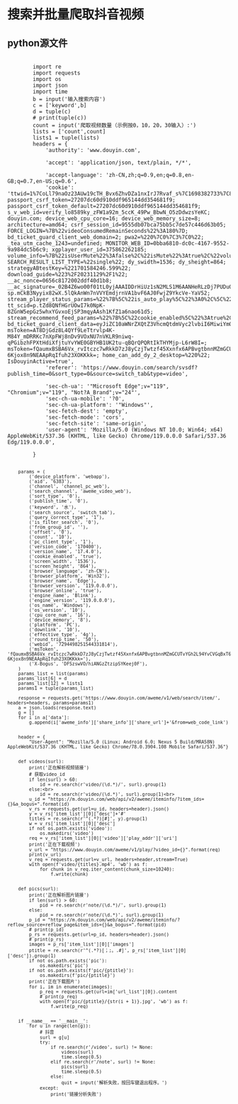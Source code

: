 <h1>搜索并批量爬取抖音视频</h1>

<h2>python源文件</h2>
<pre>
	<code>
		import re
		import requests
		import os
		import json
		import time
		b = input('输入搜索内容')
		c = ['keyword',b]
		d = tuple(c)
		# print(tuple(c))
		count = input('爬取视频数量（示例按0，10，20，30输入）:')
		lists = ['count',count]
		lists1 = tuple(lists)
		headers = {
		    'authority': 'www.douyin.com',<br>
		    'accept': 'application/json, text/plain, */*',<br>
		    'accept-language': 'zh-CN,zh;q=0.9,en;q=0.8,en-GB;q=0.7,en-US;q=0.6',
		    'cookie': 'ttwid=1%7CoLl79naOz23AUw19cTH_Bvx6ZhvDZa1nxIrJ7Rvaf_s%7C1698382733%7C828e531752ddc0cb277f0c666efc685358c845d413e8a9cd716d7858ffc2ee2b; passport_csrf_token=27207dc60d910ddf965144dd354681f9; passport_csrf_token_default=27207dc60d910ddf965144dd354681f9; s_v_web_id=verify_lo8589ky_zFW1a92m_5ccK_49Pw_BbwN_O5zDdwzsYeKC; douyin.com; device_web_cpu_core=16; device_web_memory_size=8; architecture=amd64; csrf_session_id=9555db07bca75bb5c7de57c446d63b05; FORCE_LOGIN=%7B%22videoConsumedRemainSeconds%22%3A180%7D; bd_ticket_guard_client_web_domain=2; pwa2=%220%7C0%7C3%7C0%22; _tea_utm_cache_1243=undefined; MONITOR_WEB_ID=0bba6810-dc0c-4167-9552-9a984dc5b6c9; xgplayer_user_id=375862262185; volume_info=%7B%22isUserMute%22%3Afalse%2C%22isMute%22%3Atrue%2C%22volume%22%3A0.6%7D; SEARCH_RESULT_LIST_TYPE=%22single%22; dy_swidth=1536; dy_sheight=864; strategyABtestKey=%221701584246.599%22; download_guide=%223%2F20231129%2F1%22; __ac_nonce=0656c8172002ddf40d1b8; __ac_signature=_02B4Z6wo00f01tL0yjAAAIDDrHiUz1sN2MLS1M6AANHeRLzDj7PUDuONx.WBQxfmplZ9EVAeONLWrPU1FR-sp.mCkB3Nyyix82wX.5lQkAnWn7nVVYEmdjrnVA1bvF6AJ0FwjZ9YkcVe-YaV52; stream_player_status_params=%22%7B%5C%22is_auto_play%5C%22%3A0%2C%5C%22is_full_screen%5C%22%3A0%2C%5C%22is_full_webscreen%5C%22%3A0%2C%5C%22is_mute%5C%22%3A1%2C%5C%22is_speed%5C%22%3A1%2C%5C%22is_visible%5C%22%3A0%7D%22; tt_scid=p.tZd8QNfHGrUOwI7k0NpK-8ZGnW5epGz5whxYGvxoEjSP3mqyAAsh1KfZ1a6nao61d5; stream_recommend_feed_params=%22%7B%5C%22cookie_enabled%5C%22%3Atrue%2C%5C%22screen_width%5C%22%3A1536%2C%5C%22screen_height%5C%22%3A864%2C%5C%22browser_online%5C%22%3Atrue%2C%5C%22cpu_core_num%5C%22%3A16%2C%5C%22device_memory%5C%22%3A8%2C%5C%22downlink%5C%22%3A10%2C%5C%22effective_type%5C%22%3A%5C%224g%5C%22%2C%5C%22round_trip_time%5C%22%3A50%7D%22; bd_ticket_guard_client_data=eyJiZC10aWNrZXQtZ3VhcmQtdmVyc2lvbiI6MiwiYmQtdGlja2V0LWd1YXJkLWl0ZXJhdGlvbi12ZXJzaW9uIjoxLCJiZC10aWNrZXQtZ3VhcmQtcmVlLXB1YmxpYy1rZXkiOiJCSGQ1YmV1dENabmt0UDBkR01STXZnNnl1bWwxdUI0OGpkZkRMemJCbHRPMGdCaFBPTGM0d2REYXgxRVhxRCs4aWZWVStQMWp6RmpqK2U3WWhxYXBBRTg9IiwiYmQtdGlja2V0LWd1YXJkLXdlYi12ZXJzaW9uIjoxfQ%3D%3D; msToken=AT8DjGdz8L4QYf9LeTtrvlp4K-M84Y_mDRRKc7nXpFWj8nDv9VOxNU7nVKLR9niwq-qPGibzhFPXtHdiXfjtuYvYWE0GBYHB1UK2tu-qBQrQPQRtIkTHYMjp-L6rW8I=; msToken=fQaumxBSBA6Vx_rvItczc7wRkkD7zJ8yCzjTwtzf45Xxnfx6APBvgtbnnMZmGCUTvYGh2L94YvCVGqBxT6XT48HXDwezzn0frV9-6Kjox8n9NEAApRqIfuh23XOKKkk=; home_can_add_dy_2_desktop=%220%22; IsDouyinActive=true',
			'referer': 'https://www.douyin.com/search/svsdf?publish_time=0&sort_type=0&source=switch_tab&type=video',<br>
		    'sec-ch-ua': '"Microsoft Edge";v="119", "Chromium";v="119", "Not?A_Brand";v="24"',
		    'sec-ch-ua-mobile': '?0',
		    'sec-ch-ua-platform': '"Windows"',
		    'sec-fetch-dest': 'empty',
		    'sec-fetch-mode': 'cors',
		    'sec-fetch-site': 'same-origin',
		    'user-agent': 'Mozilla/5.0 (Windows NT 10.0; Win64; x64) AppleWebKit/537.36 (KHTML, like Gecko) Chrome/119.0.0.0 Safari/537.36 Edg/119.0.0.0',<br>
		}
		
		params = (
		    ('device_platform', 'webapp'),
		    ('aid', '6383'),
		    ('channel', 'channel_pc_web'),
		    ('search_channel', 'aweme_video_web'),
		    ('sort_type', '0'),
		    ('publish_time', '0'),
		    ('keyword', '水'),
		    ('search_source', 'switch_tab'),
		    ('query_correct_type', '1'),
		    ('is_filter_search', '0'),
		    ('from_group_id', ''),
		    ('offset', '0'),
		    ('count', '10'),
		    ('pc_client_type', '1'),
		    ('version_code', '170400'),
		    ('version_name', '17.4.0'),
		    ('cookie_enabled', 'true'),
		    ('screen_width', '1536'),
		    ('screen_height', '864'),
		    ('browser_language', 'zh-CN'),
		    ('browser_platform', 'Win32'),
		    ('browser_name', 'Edge'),
		    ('browser_version', '119.0.0.0'),
		    ('browser_online', 'true'),
		    ('engine_name', 'Blink'),
		    ('engine_version', '119.0.0.0'),
		    ('os_name', 'Windows'),
		    ('os_version', '10'),
		    ('cpu_core_num', '16'),
		    ('device_memory', '8'),
		    ('platform', 'PC'),
		    ('downlink', '10'),
		    ('effective_type', '4g'),
		    ('round_trip_time', '50'),
		    ('webid', '7294498251544331814'),
		    ('msToken', 'fQaumxBSBA6Vx_rvItczc7wRkkD7zJ8yCzjTwtzf45Xxnfx6APBvgtbnnMZmGCUTvYGh2L94YvCVGqBxT6XT48HXDwezzn0frV9-6Kjox8n9NEAApRqIfuh23XOKKkk='),
		    ('X-Bogus', 'DFSzswVO/hiANGzZtzipSYKeej0F'),
		)
		params_list = list(params)
		params_list[6] = d
		params_list[12] = lists1
		params1 = tuple(params_list)
		
		response = requests.get('https://www.douyin.com/aweme/v1/web/search/item/', headers=headers, params=params1)
		a = json.loads(response.text)
		g = []
		for i in a['data']:
		    g.append(i['aweme_info']['share_info']['share_url']+'&from=web_code_link')
		
		
		header = {
		    "User-Agent": "Mozilla/5.0 (Linux; Android 6.0; Nexus 5 Build/MRA58N) AppleWebKit/537.36 (KHTML, like Gecko) Chrome/78.0.3904.108 Mobile Safari/537.36"}
		
		
		def videos(surl):
		    print('正在解析视频链接')
		    # 获取video_id
		    if len(surl) > 60:
		        id = re.search(r'video/(\d.*)/', surl).group(1)
		    else:<br>
		        id = re.search(r'video/(\d.*)', surl).group(1)<br>
		    u_id = "https://m.douyin.com/web/api/v2/aweme/iteminfo/?item_ids={}&a_bogus=".format(id)
		    v_rs = requests.get(url=u_id, headers=header).json()
		    y = v_rs['item_list'][0]['desc']+'#'
		    titles = re.search(r'^(.*?)[#]', y).group(1)
		    w = v_rs['item_list'][0]['desc']
		    if not os.path.exists('video'):
		        os.makedirs('video')
		    req = v_rs['item_list'][0]['video']['play_addr']['uri']
		    print('正在下载视频')
		    v_url = "https://www.douyin.com/aweme/v1/play/?video_id={}".format(req)
		    print(v_url)
		    v_req = requests.get(url=v_url, headers=header,stream=True)
		    with open(f'video/{titles}.mp4', 'wb') as f:
		        for chunk in v_req.iter_content(chunk_size=10240):
		            f.write(chunk)
		
		
		def pics(surl):
		    print('正在解析图片链接')
		    if len(surl) > 60:
		        pid = re.search(r'note/(\d.*)/', surl).group(1)
		    else:
		        pid = re.search(r'note/(\d.*)', surl).group(1)
		    p_id = "https://m.douyin.com/web/api/v2/aweme/iteminfo/?reflow_source=reflow_page&item_ids={}&a_bogus=".format(pid)
		    # print(p_id)
		    p_rs = requests.get(url=p_id, headers=header).json()
		    # print(p_rs)
		    images = p_rs['item_list'][0]['images']
		    ptitle = re.search(r'^(.*?)[；;。.#]', p_rs['item_list'][0]['desc']).group(1)
		    if not os.path.exists('pic'):
		        os.makedirs('pic')
		    if not os.path.exists(f'pic/{ptitle}'):
		        os.makedirs(f'pic/{ptitle}')
		    print('正在下载图片')
		    for i, im in enumerate(images):
		        p_req = requests.get(url=im['url_list'][0]).content
		        # print(p_req)
		        with open(f'pic/{ptitle}/{str(i + 1)}.jpg', 'wb') as f:
		            f.write(p_req)
		
		
		if __name__ == '__main__':
		    for u in range(len(g)):
		        # 抖音
		        surl = g[u]
		        try:
		            if re.search(r'/video', surl) != None:
		                videos(surl)
		                time.sleep(0.5)
		            elif re.search(r'/note', surl) != None:
		                pics(surl)
		                time.sleep(0.5)
		            else:
		                quit = input('解析失败，按回车键退出程序。')
		        except:
		            print('链接分析失败')
	
